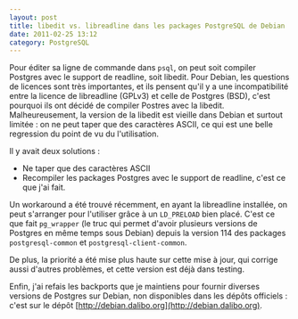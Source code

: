 ```yaml
---
layout: post
title: libedit vs. libreadline dans les packages PostgreSQL de Debian
date: 2011-02-25 13:12
category: PostgreSQL
---
```


Pour éditer sa ligne de commande dans `psql`, on peut soit compiler
Postgres avec le support de readline, soit libedit. Pour Debian, les
questions de licences sont très importantes, et ils pensent qu'il y a
une incompatibilité entre la licence de libreadline (GPLv3) et celle de
Postgres (BSD), c'est pourquoi ils ont décidé de compiler Postres avec
la libedit. Malheureusement, la version de la libedit est vieille dans
Debian et surtout limitée : on ne peut taper que des caractères ASCII,
ce qui est une belle regression du point de vu du l'utilisation.

Il y avait deux solutions :

-   Ne taper que des caractères ASCII
-   Recompiler les packages Postgres avec le support de readline, c'est
    ce que j'ai fait.

Un workaround a été trouvé récemment, en ayant la libreadline installée,
on peut s'arranger pour l'utiliser grâce à un `LD_PRELOAD` bien placé.
C'est ce que fait `pg_wrapper` (le truc qui permet d'avoir plusieurs
versions de Postgres en même temps sous Debian) depuis la version 114
des packages `postgresql-common` et `postgresql-client-common`.

De plus, la priorité a été mise plus haute sur cette mise à jour, qui
corrige aussi d'autres problèmes, et cette version est déjà dans
testing.

Enfin, j'ai refais les backports que je maintiens pour fournir diverses
versions de Postgres sur Debian, non disponibles dans les dépôts
officiels : c'est sur le dépôt [http://debian.dalibo.org](http://debian.dalibo.org).

